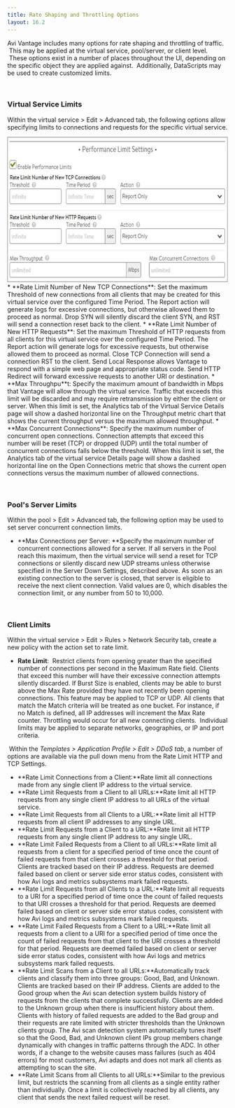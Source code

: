 ```yaml
---
title: Rate Shaping and Throttling Options
layout: 16.2
---
```

Avi Vantage includes many options for rate shaping and throttling of traffic.  This may be applied at the virtual service, pool/server, or client level.  These options exist in a number of places throughout the UI, depending on the specific object they are applied against.  Additionally, DataScripts may be used to create customized limits.

 

### Virtual Service Limits

Within the virtual service > Edit > Advanced tab, the following options allow specifying limits to connections and requests for the specific virtual service.  

<img class="alignnone size-full wp-image-119" src="img/PerfLimits.jpg" alt="PerfLimits" width="664" height="331"> 
* **Rate Limit Number of New TCP Connections**: Set the maximum Threshold of new connections from all clients that may be created for this virtual service over the configured Time Period. The Report action will generate logs for excessive connections, but otherwise allowed them to proceed as normal. Drop SYN will silently discard the client SYN, and RST will send a connection reset back to the client.
* **Rate Limit Number of New HTTP Requests**: Set the maximum Threshold of HTTP requests from all clients for this virtual service over the configured Time Period. The Report action will generate logs for excessive requests, but otherwise allowed them to proceed as normal. Close TCP Connection will send a connection RST to the client. Send Local Response allows Vantage to respond with a simple web page and appropriate status code. Send HTTP Redirect will forward excessive requests to another URI or destination.
* **Max Throughpu**t: Specify the maximum amount of bandwidth in Mbps that Vantage will allow through the virtual service. Traffic that exceeds this limit will be discarded and may require retransmission by either the client or server. When this limit is set, the Analytics tab of the Virtual Service Details page will show a dashed horizontal line on the Throughput metric chart that shows the current throughput versus the maximum allowed throughput.
* **Max Concurrent Connections**: Specify the maximum number of concurrent open connections. Connection attempts that exceed this number will be reset (TCP) or dropped (UDP) until the total number of concurrent connections falls below the threshold. When this limit is set, the Analytics tab of the virtual service Details page will show a dashed horizontal line on the Open Connections metric that shows the current open connections versus the maximum number of allowed connections.  


 

### Pool's Server Limits

Within the pool > Edit > Advanced tab, the following option may be used to set server concurrent connection limits.  

* **Max Connections per Server: **Specify the maximum number of concurrent connections allowed for a server. If all servers in the Pool reach this maximum, then the virtual service will send a reset for TCP connections or silently discard new UDP streams unless otherwise specified in the Server Down Settings, described above. As soon as an existing connection to the server is closed, that server is eligible to receive the next client connection. Valid values are 0, which disables the connection limit, or any number from 50 to 10,000. 


 

### Client Limits

Within the virtual service > Edit > Rules > Network Security tab, create a new policy with the action set to rate limit.  

* **Rate Limit**:  Restrict clients from opening greater than the specified number of connections per second in the Maximum Rate field. Clients that exceed this number will have their excessive connection attempts silently discarded. If Burst Size is enabled, clients may be able to burst above the Max Rate provided they have not recently been opening connections. This feature may be applied to TCP or UDP. All clients that match the Match criteria will be treated as one bucket. For instance, if no Match is defined, all IP addresses will increment the Max Rate counter. Throttling would occur for all new connecting clients.  Individual limits may be applied to separate networks, geographies, or IP and port criteria.  

 Within the *Templates > Application Profile > Edit > DDoS tab*, a number of options are available via the pull down menu from the Rate Limit HTTP and TCP Settings. 

* **Rate Limit Connections from a Client:**Rate limit all connections made from any single client IP address to the virtual service.
* **Rate Limit Requests from a Client to all URLs:**Rate limit all HTTP requests from any single client IP address to all URLs of the virtual service.
* **Rate Limit Requests from all Clients to a URL:**Rate limit all HTTP requests from all client IP addresses to any single URL.
* **Rate Limit Requests from a Client to a URL:**Rate limit all HTTP requests from any single client IP address to any single URL.
* **Rate Limit Failed Requests from a Client to all URLs:**Rate limit all requests from a client for a specified period of time once the count of failed requests from that client crosses a threshold for that period. Clients are tracked based on their IP address. Requests are deemed failed based on client or server side error status codes, consistent with how Avi logs and metrics subsystems mark failed requests.
* **Rate Limit Requests from all Clients to a URL:**Rate limit all requests to a URI for a specified period of time once the count of failed requests to that URI crosses a threshold for that period. Requests are deemed failed based on client or server side error status codes, consistent with how Avi logs and metrics subsystems mark failed requests.
* **Rate Limit Failed Requests from a Client to a URL:**Rate limit all requests from a client to a URI for a specified period of time once the count of failed requests from that client to the URI crosses a threshold for that period. Requests are deemed failed based on client or server side error status codes, consistent with how Avi logs and metrics subsystems mark failed requests.
* **Rate Limit Scans from a Client to all URLs:**Automatically track clients and classify them into three groups: Good, Bad, and Unknown. Clients are tracked based on their IP address. Clients are added to the Good group when the Avi scan detection system builds history of requests from the clients that complete successfully. Clients are added to the Unknown group when there is insufficient history about them. Clients with history of failed requests are added to the Bad group and their requests are rate limited with stricter thresholds than the Unknown clients group. The Avi scan detection system automatically tunes itself so that the Good, Bad, and Unknown client IPs group members change dynamically with changes in traffic patterns through the ADC. In other words, if a change to the website causes mass failures (such as 404 errors) for most customers, Avi adapts and does not mark all clients as attempting to scan the site.
* **Rate Limit Scans from all Clients to all URLs:**Similar to the previous limit, but restricts the scanning from all clients as a single entity rather than individually. Once a limit is collectively reached by all clients, any client that sends the next failed request will be reset. 